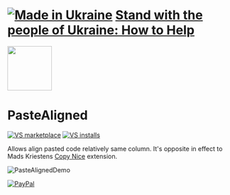 # [![Made in Ukraine](https://img.shields.io/badge/made_in-ukraine-ffd700.svg?labelColor=0057b7&style=for-the-badge)](https://stand-with-ukraine.pp.ua) [Stand with the people of Ukraine: How to Help](https://stand-with-ukraine.pp.ua)

<img src="https://yevhencherkes.gallerycdn.vsassets.io/extensions/yevhencherkes/pastealigned/1.0/1687961834569/Microsoft.VisualStudio.Services.Icons.Default" width="100" height="100" />

# PasteAligned

[![VS marketplace](https://img.shields.io/visual-studio-marketplace/v/YevhenCherkes.PasteAligned.svg?label=VS%20marketplace&style=for-the-badge)](https://marketplace.visualstudio.com/items?itemName=YevhenCherkes.PasteAligned)
[![VS installs](https://img.shields.io/visual-studio-marketplace/i/YevhenCherkes.PasteAligned?label=VS%20installs&style=for-the-badge)](https://marketplace.visualstudio.com/items?itemName=YevhenCherkes.PasteAligned)

Allows align pasted code relatively same column.
It's opposite in effect to Mads Kriestens [Copy Nice](https://github.com/madskristensen/CopyNice) extension.

![PasteAlignedDemo](https://github.com/ycherkes/PasteAligned/assets/13467759/579333b0-5f99-42be-8dce-1c52fc541c54)

[![PayPal](https://img.shields.io/badge/Donate-PayPal-ffd700.svg?labelColor=0057b7&style=for-the-badge)](https://www.paypal.com/donate/?business=KXGF7CMW8Y8WJ&no_recurring=0&item_name=Help+PasteAligned+extension+become+better%21)
